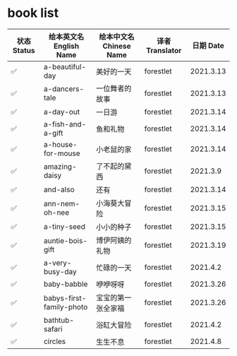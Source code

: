 # book list

| 状态 Status | 绘本英文名 English Name  | 绘本中文名 Chinese Name | 译者 Translator | 日期 Date |
| ----------- | ------------------------ | ----------------------- | --------------- | --------- |
| ✅          | a-beautiful-day          | 美好的一天              | forestlet       | 2021.3.13 |
| ✅          | a-dancers-tale           | 一位舞者的故事          | forestlet       | 2021.3.13 |
| ✅          | a-day-out                | 一日游                  | forestlet       | 2021.3.14 |
| ✅          | a-fish-and-a-gift        | 鱼和礼物                | forestlet       | 2021.3.14 |
| ✅          | a-house-for-mouse        | 小老鼠的家              | forestlet       | 2021.3.14 |
| ✅          | amazing-daisy            | 了不起的黛西            | forestlet       | 2021.3.9  |
| ✅          | and-also                 | 还有                    | forestlet       | 2021.3.14 |
| ✅          | ann-nem-oh-nee           | 小海葵大冒险            | forestlet       | 2021.3.15 |
| ✅          | a-tiny-seed              | 小小的种子              | forestlet       | 2021.3.15 |
| ✅          | auntie-bois-gift         | 博伊阿姨的礼物          | forestlet       | 2021.3.19 |
| ✅          | a-very-busy-day          | 忙碌的一天              | forestlet       | 2021.4.2  |
| ✅          | baby-babble              | 咿咿呀呀                | forestlet       | 2021.3.26 |
| ✅          | babys-first-family-photo | 宝宝的第一张全家福      | forestlet       | 2021.3.26 |
| ✅          | bathtub-safari           | 浴缸大冒险              | forestlet       | 2021.4.2  |
| ✅          | circles                  | 生生不息                | forestlet       | 2021.4.8  |
